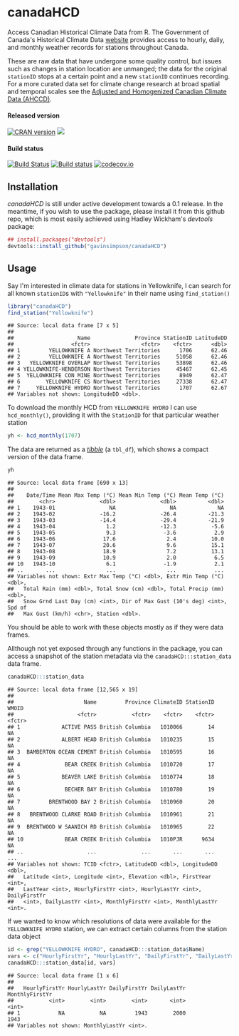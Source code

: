 # canadaHCD
Access Canadian Historical Climate Data from R. The Government of Canada's Historical Climate Data [website](http://climate.weather.gc.ca/index_e.html) provides access to hourly, daily, and monthly weather records for stations throughout Canada.

These are raw data that have undergone some quality control, but issues such as changes in station location are unmanged; the data for the original `stationID` stops at a certain point and a new `stationID` continues recording. For a more curated data set for climate change research at broad spatial and temporal scales see the [Adjusted and Homogenized Canadian Climate Data (AHCCD)](http://ec.gc.ca/dccha-ahccd/default.asp?lang=En&n=B1F8423A-1).

#### Released version
[![CRAN version](http://www.r-pkg.org/badges/version/canadaHCD)](http://cran.rstudio.com/web/packages/canadaHCD/index.html) [![](http://cranlogs.r-pkg.org/badges/grand-total/canadaHCD)](http://cran.rstudio.com/web/packages/canadaHCD/index.html)

#### Build status
[![Build Status](https://travis-ci.org/gavinsimpson/canadaHCD.svg?branch=master)](https://travis-ci.org/gavinsimpson/canadaHCD)  [![Build status](https://ci.appveyor.com/api/projects/status/e3ptg9drviavci71/branch/master?svg=true)](https://ci.appveyor.com/project/gavinsimpson/canadahcd/branch/master)  [![codecov.io](https://codecov.io/github/gavinsimpson/canadaHCD/coverage.svg?branch=master)](https://codecov.io/github/gavinsimpson/canadaHCD?branch=master)

## Installation

*canadaHCD* is still under active development towards a 0.1 release. In the meantime, if you wish to use the package, please install it from this github repo, which is most easily achieved using Hadley Wickham's *devtools* package:


```r
## install.packages("devtools")
devtools::install_github("gavinsimpson/canadaHCD")
```

## Usage

Say I'm interested in climate data for stations in Yellowknife, I can search for all known `stationID`s with `"Yellowknife"` in their name using `find_station()`


```r
library("canadaHCD")
find_station("Yellowknife")
```

```
## Source: local data frame [7 x 5]
## 
##                    Name              Province StationID LatitudeDD
##                  <fctr>                <fctr>    <fctr>      <dbl>
## 1         YELLOWKNIFE A Northwest Territories      1706      62.46
## 2         YELLOWKNIFE A Northwest Territories     51058      62.46
## 3   YELLOWKNIFE OVERLAP Northwest Territories     53898      62.46
## 4 YELLOWKNIFE-HENDERSON Northwest Territories     45467      62.45
## 5  YELLOWKNIFE CON MINE Northwest Territories      8949      62.47
## 6        YELLOWKNIFE CS Northwest Territories     27338      62.47
## 7     YELLOWKNIFE HYDRO Northwest Territories      1707      62.67
## Variables not shown: LongitudeDD <dbl>.
```

To download the monthly HCD from `YELLOWKNIFE HYDRO` I can use `hcd_monthly()`, providing it with the `StationID` for that particular weather station


```r
yh <- hcd_monthly(1707)
```

The data are returned as a [*tibble*](https://cran.r-project.org/web/packages/tibble/vignettes/tibble.html) (a `tbl_df`), which shows a compact version of the data frame.


```r
yh
```

```
## Source: local data frame [690 x 13]
## 
##    Date/Time Mean Max Temp (°C) Mean Min Temp (°C) Mean Temp (°C)
##        <chr>              <dbl>              <dbl>          <dbl>
## 1    1943-01                 NA                 NA             NA
## 2    1943-02              -16.2              -26.4          -21.3
## 3    1943-03              -14.4              -29.4          -21.9
## 4    1943-04                1.2              -12.3           -5.6
## 5    1943-05                9.3               -3.6            2.9
## 6    1943-06               17.6                2.4           10.0
## 7    1943-07               20.6                9.6           15.1
## 8    1943-08               18.9                7.2           13.1
## 9    1943-09               10.9                2.0            6.5
## 10   1943-10                6.1               -1.9            2.1
## ..       ...                ...                ...            ...
## Variables not shown: Extr Max Temp (°C) <dbl>, Extr Min Temp (°C) <dbl>,
##   Total Rain (mm) <dbl>, Total Snow (cm) <dbl>, Total Precip (mm) <dbl>,
##   Snow Grnd Last Day (cm) <int>, Dir of Max Gust (10's deg) <int>, Spd of
##   Max Gust (km/h) <chr>, Station <dbl>.
```

You should be able to work with these objects mostly as if they were data frames.

Allthough not yet exposed through any functions in the package, you can access a snapshot of the station metadata via the `canadaHCD:::station_data` data frame.


```r
canadaHCD:::station_data
```

```
## Source: local data frame [12,565 x 19]
## 
##                      Name         Province ClimateID StationID  WMOID
##                    <fctr>           <fctr>    <fctr>    <fctr> <fctr>
## 1             ACTIVE PASS British Columbia   1010066        14     NA
## 2             ALBERT HEAD British Columbia   1010235        15     NA
## 3  BAMBERTON OCEAN CEMENT British Columbia   1010595        16     NA
## 4              BEAR CREEK British Columbia   1010720        17     NA
## 5             BEAVER LAKE British Columbia   1010774        18     NA
## 6              BECHER BAY British Columbia   1010780        19     NA
## 7         BRENTWOOD BAY 2 British Columbia   1010960        20     NA
## 8   BRENTWOOD CLARKE ROAD British Columbia   1010961        21     NA
## 9  BRENTWOOD W SAANICH RD British Columbia   1010965        22     NA
## 10             BEAR CREEK British Columbia   1010PJR      9634     NA
## ..                    ...              ...       ...       ...    ...
## Variables not shown: TCID <fctr>, LatitudeDD <dbl>, LongitudeDD <dbl>,
##   Latitude <int>, Longitude <int>, Elevation <dbl>, FirstYear <int>,
##   LastYear <int>, HourlyFirstYr <int>, HourlyLastYr <int>, DailyFirstYr
##   <int>, DailyLastYr <int>, MonthlyFirstYr <int>, MonthlyLastYr <int>.
```

If we wanted to know which resolutions of data were available for the `YELLOWKNIFE HYDRO` station, we can extract certain columns from the station data object


```r
id <- grep("YELLOWKNIFE HYDRO", canadaHCD:::station_data$Name)
vars <- c("HourlyFirstYr", "HourlyLastYr", "DailyFirstYr", "DailyLastYr", "MonthlyFirstYr", "MonthlyLastYr")
canadaHCD:::station_data[id, vars]
```

```
## Source: local data frame [1 x 6]
## 
##   HourlyFirstYr HourlyLastYr DailyFirstYr DailyLastYr MonthlyFirstYr
##           <int>        <int>        <int>       <int>          <int>
## 1            NA           NA         1943        2000           1943
## Variables not shown: MonthlyLastYr <int>.
```
